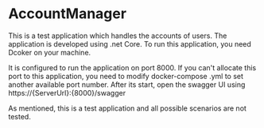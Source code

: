 # AccountManager
This is a test application which handles the accounts of users.
The application is developed using .net Core. To run this application, you need Dcoker on your machine.

It is configured to run the application on port 8000. If you can't allocate this port to this application, you need to modify docker-compose .yml to set another available port number.
After its start, open the swagger UI using https://{ServerUrl}:{8000}/swagger

As mentioned, this is a test application and all possible scenarios are not tested.
